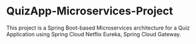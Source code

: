 # QuizApp-Microservices-Project
This project is a Spring Boot-based Microservices architecture for a Quiz Application using Spring Cloud Netflix Eureka, Spring Cloud Gateway.
